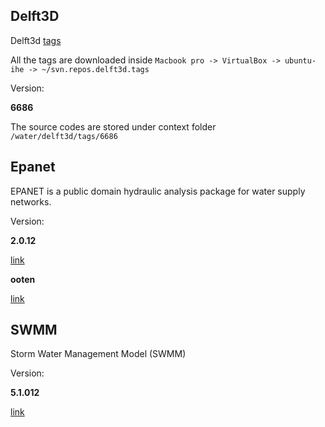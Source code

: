 ## Delft3D

Delft3d [tags](svn.oss.deltares.nl/repos/delft3d/tags)

All the tags are downloaded inside `Macbook pro -> VirtualBox -> ubuntu-ihe -> ~/svn.repos.delft3d.tags`

Version:

**6686**

The source codes are stored under context folder `/water/delft3d/tags/6686`

## Epanet

EPANET is a public domain hydraulic analysis package for water supply networks.

Version:

**2.0.12**

[link](http://epanet.de/linux/index.html)

**ooten**

[link](https://github.com/sdteffen/ooten)

## SWMM

Storm Water Management Model (SWMM)

Version:

**5.1.012**

[link](https://www.epa.gov/water-research/storm-water-management-model-swmm)

